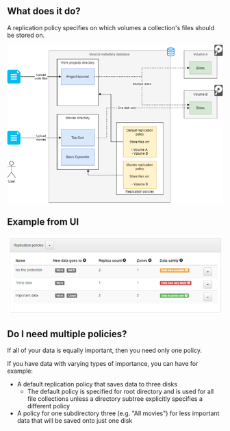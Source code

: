 What does it do?
----------------

A replication policy specifies on which volumes a collection's files should be stored on.

![Drawing](replication-policies.png)


Example from UI
---------------

![](screenshot.png)


Do I need multiple policies?
----------------------------

If all of your data is equally important, then you need only one policy.

If you have data with varying types of importance, you can have for example:

- A default replication policy that saves data to three disks
	* The default policy is specified for root directory and is used for all file collections
	  unless a directory subtree explicitly specifies a different policy
- A policy for one subdirectory three (e.g. "All movies") for less important
  data that will be saved onto just one disk
